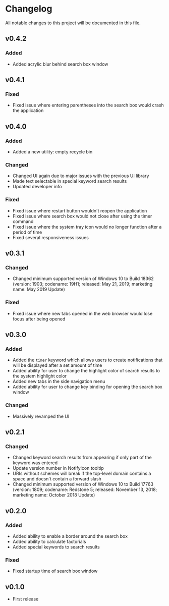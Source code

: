 # Changelog

All notable changes to this project will be documented in this file.

## v0.4.2

### Added

* Added acrylic blur behind search box window

## v0.4.1

### Fixed

* Fixed issue where entering parentheses into the search box would crash the application

## v0.4.0

### Added

* Added a new utility: empty recycle bin

### Changed

* Changed UI again due to major issues with the previous UI library
* Made text selectable in special keyword search results
* Updated developer info

### Fixed

* Fixed issue where restart button wouldn't reopen the application
* Fixed issue where search box would not close after using the timer command
* Fixed issue where the system tray icon would no longer function after a period of time
* Fixed several responsiveness issues

## v0.3.1

### Changed

* Changed minimum supported version of Windows 10 to Build 18362 (version: 1903; codename: 19H1; released: May 21, 2019; marketing name: May 2019 Update)

### Fixed

* Fixed issue where new tabs opened in the web browser would lose focus after being opened

## v0.3.0

### Added

* Added the `timer` keyword which allows users to create notifications that will be displayed after a set amount of time
* Added ability for user to change the highlight color of search results to the system highlight color
* Added new tabs in the side navigation menu
* Added ability for user to change key binding for opening the search box window

### Changed

* Massively revamped the UI

## v0.2.1

### Changed

* Changed keyword search results from appearing if only part of the keyword was entered
* Update version number in NotifyIcon tooltip
* URIs without schemes will break if the top-level domain contains a space and doesn't contain a forward slash
* Changed minimum supported version of Windows 10 to Build 17763 (version: 1809; codename: Redstone 5; released: November 13, 2018; marketing name: October 2018 Update)

## v0.2.0

### Added

* Added ability to enable a border around the search box
* Added ability to calculate factorials
* Added special keywords to search results

### Fixed

* Fixed startup time of search box window

## v0.1.0

* First release
